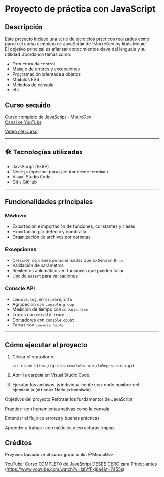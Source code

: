 # Proyecto de práctica con JavaScript

## Descripción

Este proyecto incluye una serie de ejercicios prácticos realizados como parte del curso completo de JavaScript de 'MoureDev by Brais Moure'.  
El objetivo principal es afianzar conocimientos clave del lenguaje y su utilidad, abordando temas como:

- Estructura de control
- Manejo de errores y excepciones
- Programación orientada a objetos
- Módulos ES6
- Métodos de consola
- etc

## Curso seguido

Curso completo de JavaScript - MoureDev  
[Canal de YouTube](https://www.youtube.com/@mouredev)

[Vídeo del Curso](https://www.youtube.com/watch?v=1glVfFxj8a4&t=7455s)

---

## 🛠️ Tecnologías utilizadas

- JavaScript (ES6+)
- Node.js (opcional para ejecutar desde terminal)
- Visual Studio Code
- Git y GitHub

---

## Funcionalidades principales

### Módulos

- Exportación e importación de funciones, constantes y clases
- Exportación por defecto y nombrada
- Organización de archivos por carpetas

###  Excepciones

- Creación de clases personalizadas que extienden `Error`
- Validación de parámetros
- Reintentos automáticos en funciones que pueden fallar
- Uso de `assert` para validaciones

### Console API

- `console.log`, `error`, `warn`, `info`
- Agrupación con `console.group`
- Medición de tiempo con `console.time`
- Trazas con `console.trace`
- Contadores con `console.count`
- Tablas con `console.table`

---

## Cómo ejecutar el proyecto

1. Clonar el repositorio:
   ```bash
   git clone https://github.com/tuUsuario/tuRepositorio.git
   
2. Abrir la carpeta en Visual Studio Code.

3. Ejecutar los archivos .js individualmente con:
node nombre-del-ejercicio.js (si tienes Node.js instalado)

Objetivos del proyecto
Reforzar los fundamentos de JavaScript 

Practicar con herramientas nativas como la consola

Entender el flujo de errores y buenas prácticas

Aprender a trabajar con módulos y estructuras limpias

## Créditos
Proyecto basado en el curso gratuito de: @MoureDev

YouTube: Curso COMPLETO de JavaScript DESDE CERO para Principiantes (https://www.youtube.com/watch?v=1glVfFxj8a4&t=7455s)
